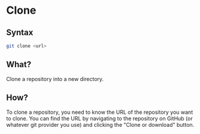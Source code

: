 # Clone

## Syntax
``` bash
git clone <url>
```

## What?
Clone a repository into a new directory.

## How?
To clone a repository, you need to know the URL of the repository you want to clone.
You can find the URL by navigating to the repository on GitHub (or whatever git provider you use) and clicking the "Clone or download" button.
